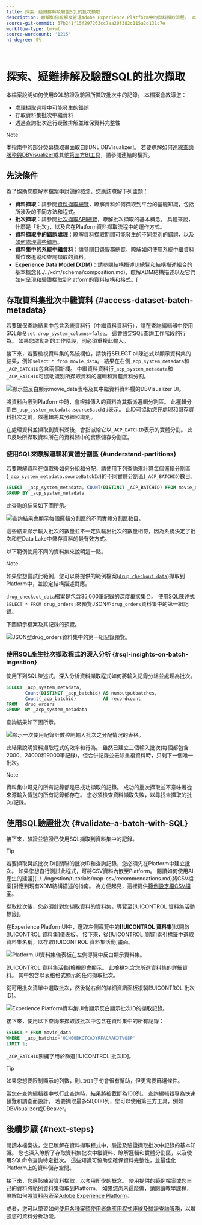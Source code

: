 ```yaml
---
title: 探索、疑難排解及驗證SQL的批次擷取
description: 瞭解如何瞭解及管理Adobe Experience Platform中的資料擷取流程。 本檔案包含如何驗證批次、處理錯誤及查詢所擷取的資料。
source-git-commit: 37b241f15f297263cc7aa20f382c115a2d131c7e
workflow-type: tm+mt
source-wordcount: '1215'
ht-degree: 0%

---
```


# 探索、疑難排解及驗證SQL的批次擷取

本檔案說明如何使用SQL驗證及驗證所擷取批次中的記錄。 本檔案會教導您：

- 處理擷取過程中可能發生的錯誤
- 存取資料集批次中繼資料
- 透過查詢批次進行疑難排解並確保資料完整性

>[!NOTE]
>
>本指南中的部分熒幕擷取畫面取自[!DNL DBVisualizer]。 若要瞭解如何[連線查詢服務與DBVisualizer](../clients/dbvisulaizer.md)或其他[第三方BI工具](../clients/overview.md)，請參閱連結的檔案。

## 先決條件

為了協助您瞭解本檔案中討論的概念，您應該瞭解下列主題：

- **資料擷取**：請參閱[資料擷取總覽](../../ingestion/home.md)，瞭解資料如何擷取到平台的基礎知識，包括所涉及的不同方法和程式。
- **批次擷取**：請參閱[批次擷取API總覽](../../ingestion/batch-ingestion/overview.md)，瞭解批次擷取的基本概念。 具體來說，什麼是「批次」，以及它在Platform資料擷取流程中的運作方式。
- **資料擷取中的錯誤處理**：瞭解資料擷取期間可能發生的[不同型別的錯誤](../../ingestion/quality/error-diagnostics.md#retrieve-errors)，以及[如何處理這些錯誤](../../ingestion/batch-ingestion/troubleshooting.md#what-if-a-batch-fails)。
- **資料集中的系統中繼資料**：請參閱[目錄服務總覽](../../catalog/home.md)，瞭解如何使用系統中繼資料欄位來追蹤和查詢擷取的資料。
- **Experience Data Model (XDM)**：請參閱[結構描述UI總覽](../../xdm/ui/overview.md)和結構描述組合的基本概念](../../xdm/schema/composition.md)，瞭解XDM結構描述以及它們如何呈現和驗證擷取到Platform的資料結構和格式。[

## 存取資料集批次中繼資料 {#access-dataset-batch-metadata}

若要確保查詢結果中包含系統資料行（中繼資料資料行），請在查詢編輯器中使用SQL命令`set drop_system_columns=false`。 這會設定SQL查詢工作階段的行為。 如果您啟動新的工作階段，則必須重複此輸入。

接下來，若要檢視資料集的系統欄位，請執行SELECT all陳述式以顯示資料集的結果，例如`select * from movie_data`。 結果在右側`_acp_system_metadata`和`_ACP_BATCHID`包含兩個新欄。 中繼資料資料行`_acp_system_metadata`和`_ACP_BATCHID`可協助識別所擷取資料的邏輯和實體資料分割。

![顯示並反白顯示movie_data表格及其中繼資料資料欄的DBVisualizer UI。](../images/use-cases/movie_data-table-with-metadata-columns.png)

將資料內嵌到Platform中時，會根據傳入的資料為其指派邏輯分割區。 此邏輯分割由`_acp_system_metadata.sourceBatchId`表示。 此ID可協助您在處理和儲存資料批次之前，依邏輯將其分組和識別。

在處理資料並擷取到資料湖後，會指派給它以`_ACP_BATCHID`表示的實體分割。 此ID反映所擷取資料所在的資料湖中的實際儲存分割區。

### 使用SQL來瞭解邏輯和實體分割區 {#understand-partitions}

若要瞭解資料在擷取後如何分組和分配，請使用下列查詢來計算每個邏輯分割區(`_acp_system_metadata.sourceBatchId`)的不同實體分割區(`_ACP_BATCHID`)數目。

```SQL
SELECT  _acp_system_metadata, COUNT(DISTINCT _ACP_BATCHID) FROM movie_data
GROUP BY _acp_system_metadata
```

此查詢的結果如下圖所示。

![查詢結果會顯示每個邏輯分割區的不同實體分割區數目。](../images/use-cases/logical-and-physical-partition-count.png)

這些結果顯示輸入批次的數量並不一定與輸出批次的數量相符，因為系統決定了批次和在Data Lake中儲存資料的最有效方式。

以下範例使用不同的資料集來說明這一點。

>[!NOTE]
>
>如果您想嘗試此範例，您可以將提供的範例檔案([`drug_checkout_data`](../images/use-cases/drug_checkout_data.zip))擷取到Platform中，並設定結構描述對應。

`drug_checkout_data`檔案是包含35,000筆記錄的深度巢狀集合。 使用SQL陳述式`SELECT * FROM drug_orders;`來預覽JSON型`drug_orders`資料集中的第一組記錄。

下圖顯示檔案及其記錄的預覽。

![JSON型drug_orders資料集中的第一組記錄預覽。](../images/use-cases/drug-orders-preview.png)

### 使用SQL產生批次擷取程式的深入分析 {#sql-insights-on-batch-ingestion}

使用下列SQL陳述式，深入分析資料擷取程式如何將輸入記錄分組並處理為批次。

```sql
SELECT _acp_system_metadata,
       Count(DISTINCT _acp_batchid) AS numoutputbatches,
       Count(_acp_batchid)          AS recordcount
FROM   drug_orders
GROUP  BY _acp_system_metadata 
```

查詢結果如下圖所示。

![顯示一次使用記錄計數控制輸入批次之分配情況的表格。](../images/use-cases/distribution-of-input-batches.png)

此結果說明資料擷取程式的效率和行為。 雖然已建立三個輸入批次(每個都包含2000、24000和9000筆記錄)，但合併記錄並去除重複資料時，只剩下一個唯一批次。

>[!NOTE]
>
>資料集中可見的所有記錄都是已成功擷取的記錄。 成功的批次擷取並不意味著從來源輸入傳送的所有記錄都存在。 您必須檢查資料擷取失敗，以尋找未擷取的批次/記錄。

## 使用SQL驗證批次 {#validate-a-batch-with-SQL}

接下來，驗證並驗證已使用SQL擷取到資料集中的記錄。

>[!TIP]
>
>若要擷取與該批次ID相關聯的批次ID和查詢記錄，您必須先在Platform中建立批次。 如果您想自行測試此程式，可將CSV資料內嵌至Platform。 閱讀如何使用AI產生的建議](../../ingestion/tutorials/map-csv/recommendations.md)將CSV檔案[對應到現有XDM結構描述的指南。 為方便起見，這裡提供[範例設定檔CSV檔案](../images/use-cases/sample-profiles.csv)。

擷取批次後，您必須針對您擷取資料的資料集，導覽至[!UICONTROL 資料集活動標籤]。

在Experience PlatformUI中，選取左側導覽中的&#x200B;**[!UICONTROL 資料集]**&#x200B;以開啟[!UICONTROL 資料集]儀表板。 接下來，從[!UICONTROL 瀏覽]索引標籤中選取資料集名稱，以存取[!UICONTROL 資料集活動]畫面。

![Platform UI資料集儀表板在左側導覽中反白顯示資料集。](../images/use-cases/datasets-workspace.png)

[!UICONTROL 資料集活動]檢視即會顯示。 此檢視包含您所選資料集的詳細資料。 其中包含以表格格式顯示的任何擷取批次。

從可用批次清單中選取批次，然後從右側的詳細資訊面板複製[!UICONTROL 批次ID]。

![Experience Platform資料集UI會顯示反白顯示批次ID的擷取記錄。](../images/use-cases/batch-id.png)

接下來，使用以下查詢來擷取該批次中包含在資料集中的所有記錄：

```sql
SELECT * FROM movie_data
WHERE  _acp_batchid='01H00BKCTCADYRFACAAKJTVQ8P' 
LIMIT 1;
```

`_ACP_BATCHID`關鍵字用於篩選[!UICONTROL 批次ID]。

>[!TIP]
>
>如果您想要限制顯示的列數，則`LIMIT`子句會很有幫助，但更需要篩選條件。

當您在查詢編輯器中執行此查詢時，結果將被截斷為100列。 查詢編輯器專為快速預覽和調查而設計。 若要擷取最多50,000列，您可以使用第三方工具，例如DBVisualizer或DBeaver。

## 後續步驟 {#next-steps}

閱讀本檔案後，您已瞭解在資料擷取程式中，驗證及驗證擷取批次中記錄的基本知識。 您也深入瞭解了存取資料集批次中繼資料、瞭解邏輯和實體分割區，以及使用SQL命令查詢特定批次。 這些知識可協助您確保資料完整性，並最佳化Platform上的資料儲存空間。

接下來，您應該練習資料擷取，以套用所學的概念。 使用提供的範例檔案或您自己的資料將範例資料集擷取到Platform。 如果您尚未這麼做，請閱讀教學課程，瞭解如何[將資料內嵌至Adobe Experience Platform](../../ingestion/tutorials/ingest-batch-data.md)。

或者，您可以學習如何[使用各種案頭使用者端應用程式連線及驗證查詢服務](../clients/overview.md)，以增強您的資料分析功能。
